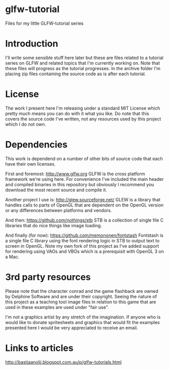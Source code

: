 # glfw-tutorial
Files for my little GLFW-tutorial series

Introduction
====
I'll write some sensible stuff here later but these are files related to a tutorial series on GLFW and related topics that I'm currently working on.
Note that these files will progress as the tutorial progresses. 
In the archive folder I'm placing zip files containing the source code as is after each tutorial.

License
====
The work I present here I'm releasing under a standard MIT License which pretty much means you can do with it what you like.
Do note that this covers the source code I've written, not any resources used by this project which I do not own.

Dependencies
====
This work is dependend on a number of other bits of source code that each have their own licenses.

First and foremost: http://www.glfw.org
GLFW is the cross platform framework we're using here. For convenience I've included the main header and compiled binaries in this repository but obviously I recommend you download the most recent source and compile it.

Another project I use is: http://glew.sourceforge.net/
GLEW is a library that handles calls to parts of OpenGL that are dependent on the OpenGL version or any differences between platforms and vendors.

And then: https://github.com/nothings/stb
STB is a collection of single file C libraries that do nice things like image loading. 

And finally (for now): https://github.com/memononen/fontstash
Fontstash is a single file C library using the font rendering logic in STB to output text to screen in OpenGL.
Note my own fork of this project as I've added support for rendering using VAOs and VBOs which is a prerequisit with OpenGL 3 on a Mac.

3rd party resources
====
Please note that the character conrad and the game flashback are owned by Delphine Software and are under their copyright.
Seeing the nature of this project as a teaching tool image files in relation to this game that are used in these examples are used under "fair use".

I'm not a graphics artist by any stretch of the imagination. If anyone who is would like to donate spritesheets and graphics that would fit the
examples presented here I would be very appreciated to receive an email. 

Links to articles
====
http://bastiaanolij.blogspot.com.au/p/glfw-tutorials.html
